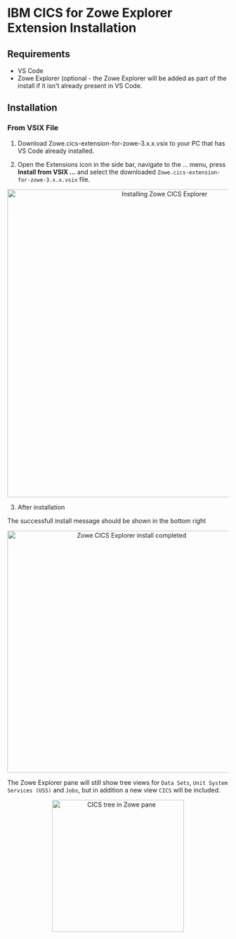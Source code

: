 # IBM CICS for Zowe Explorer Extension Installation

## Requirements

- VS Code
- Zowe Explorer (optional - the Zowe Explorer will be added as part of the install if it isn't already present in VS Code.

## Installation

### From VSIX File

1. Download Zowe.cics-extension-for-zowe-3.x.x.vsix to your PC that has VS Code already installed.

2. Open the Extensions icon in the side bar, navigate to the ... menu, press **Install from VSIX ...** and select the downloaded `Zowe.cics-extension-for-zowe-3.x.x.vsix` file.

<p align="center">
<img src="./images/zowe-cics-explorer-install.gif" alt="Installing Zowe CICS Explorer" width="700px"/> 
</p>

3. After installation

The successfull install message should be shown in the bottom right

<p align="center">
<img src="./images/info-message-install-completed.png" alt="Zowe CICS Explorer install completed" width="550px"/> 
</p>

The Zowe Explorer pane will still show tree views for `Data Sets`, `Unit System Services (USS)` and `Jobs`, but in addition a new view `CICS` will be included.

<p align="center">
<img src="./images/cics-tree-in-zowe-pane.png" alt="CICS tree in Zowe pane" width="300px"/> 
</p>

